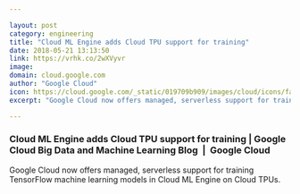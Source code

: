 ```yaml
---

layout: post
category: engineering
title: "Cloud ML Engine adds Cloud TPU support for training"
date: 2018-05-21 13:13:50
link: https://vrhk.co/2wXVyvr
image: 
domain: cloud.google.com
author: "Google Cloud"
icon: https://cloud.google.com/_static/019709b909/images/cloud/icons/favicons/onecloud/apple-icon.png
excerpt: "Google Cloud now offers managed, serverless support for training TensorFlow machine learning models in Cloud ML Engine on Cloud TPUs."

---
```


### Cloud ML Engine adds Cloud TPU support for training | Google Cloud Big Data and Machine Learning Blog  |  Google Cloud

Google Cloud now offers managed, serverless support for training TensorFlow machine learning models in Cloud ML Engine on Cloud TPUs.